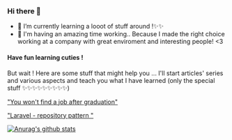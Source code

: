 ### Hi there 👋

- 🌱 I’m currently learning a looot of stuff around !✨✨
- 🔭 I'm having an amazing time working.. Because I made the right choice working at a company with great enviroment and interesting people! <3

<h4> Have fun learning cuties ! </h4>
But wait !
Here are some stuff that might help you ... I'll start articles' series and various aspects and teach you what I have learned
(only the special stuff ✨✨✨✨✨✨✨✨✨)



["You won't find a job after graduation"](https://medium.com/@roseriyadh/you-wont-find-a-job-after-graduation-8b5b9343593f)

["Laravel - repository pattern "](https://medium.com/@roseriyadh/laravel-repository-pattern-5009da0576e4)



[![Anurag's github stats](https://github-readme-stats.vercel.app/api?username=roseriyadh)](https://github.com/anuraghazra/github-readme-stats&show_icons=true)
